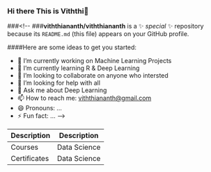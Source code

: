 ### Hi there This is Viththi👋

###<!--
###**viththiananth/viththiananth** is a ✨ _special_ ✨ repository because its `README.md` (this file) appears on your GitHub profile.

####Here are some ideas to get you started:

- 🔭 I’m currently working on Machine Learning Projects
- 🌱 I’m currently learning R & Deep Learning
- 👯 I’m looking to collaborate on anyone who intersted
- 🤔 I’m looking for help with all
- 💬 Ask me about Deep Learning
- 📫 How to reach me: viththiananth@gmail.com
- 😄 Pronouns: ...
- ⚡ Fun fact: ...
-->


| Description | Description |
| ----------- | ----------- |
| Courses | Data Science |
| Certificates | Data Science |
